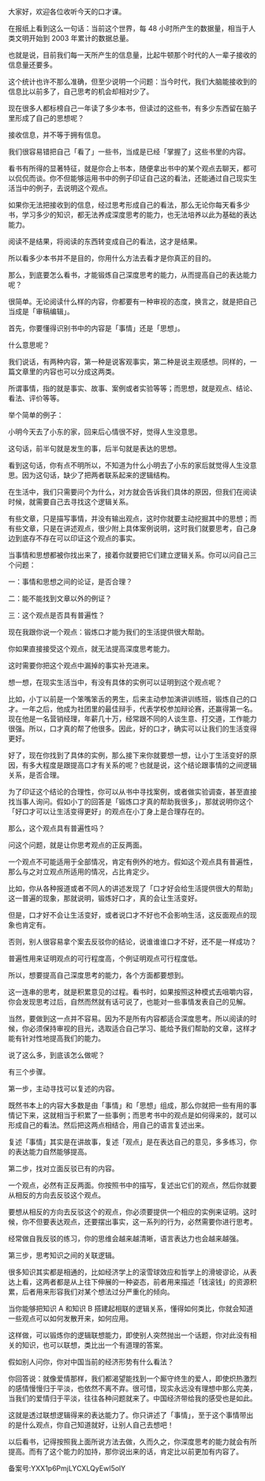 大家好，欢迎各位收听今天的口才课。

在报纸上看到这么一句话：当前这个世界，每 48 小时所产生的数据量，相当于人类文明开始到 2003 年累计的数据总量。

也就是说，目前我们每一天所产生的信息量，比起牛顿那个时代的人一辈子接收的信息量还要多。

这个统计也许不那么准确，但至少说明一个问题：当今时代，我们大脑能接收到的信息比以前多了，自己思考的机会却相对少了。

现在很多人都标榜自己一年读了多少本书，但读过的这些书，有多少东西留在脑子里形成了自己的思想呢？

接收信息，并不等于拥有信息。

我们很容易错把自己「看了」一些书，当成是已经「掌握了」这些书里的内容。

看书有所得的显著特征，就是你合上书本，随便拿出书中的某个观点去聊天，都可以侃侃而谈。你不但能够运用书中的例子印证自己这的看法，还能通过自己现实生活当中的例子，去说明这个观点。

如果你无法把接收到的信息，经过思考形成自己的看法，那么无论你每天看多少书，学习多少的知识，都无法养成深度思考的能力，也无法培养以此为基础的表达能力。

阅读不是结果，将阅读的东西转变成自己的看法，这才是结果。

所以看多少本书并不是目的，你用什么方法去看才是你真正的目的。

那么，到底要怎么看书，才能锻炼自己深度思考的能力，从而提高自己的表达能力呢？

很简单。无论阅读什么样的内容，你都要有一种审视的态度，换言之，就是把自己当成是「审稿编辑」。

首先，你要懂得识别书中的内容是「事情」还是「思想」。

什么意思呢？

我们说话，有两种内容，第一种是说客观事实，第二种是说主观感想。同样的，一篇文章里的内容也可以分成这两类。

所谓事情，指的就是事实、故事、案例或者实验等等；而思想，就是观点、结论、看法、评价等等。

举个简单的例子：

小明今天去了小东的家，回来后心情很不好，觉得人生没意思。

这句话，前半句就是发生的事，后半句就是表达的思想。

看到这句话，你有点不明所以，不知道为什么小明去了小东的家后就觉得人生没意思。因为这句话，缺少了把两者联系起来的逻辑结构。

在生活中，我们只需要问个为什么，对方就会告诉我们具体的原因，但我们在阅读时候，就需要自己去寻找这个逻辑关系。

有些文章，只是描写事情，并没有输出观点，这时你就要主动挖掘其中的思想；而有些文章，只是在讲述观点，很少附上具体案例说明，这时我们就要思考，自己身边到底存不存在可以印证这个观点的事实。

当事情和思想都被你找出来了，接着你就要把它们建立逻辑关系。你可以问自己三个问题：

一：事情和思想之间的论证，是否合理？

二：能不能找到文章以外的例证？

三：这个观点是否具有普遍性？

现在我跟你说一个观点：锻炼口才能为我们的生活提供很大帮助。

你如果直接接受这个观点，就无法提高深度思考能力。

这时需要你把这个观点中漏掉的事实补充进来。

想一想，在现实生活当中，有没有具体的实例可以证明到这个观点呢？

比如，小丁以前是一个笨嘴笨舌的男生，后来主动参加演讲训练班，锻炼自己的口才。一年之后，他成为社团里的最佳辩手，代表学校参加辩论赛，还赢得第一名。现在他是一名营销经理，年薪几十万，经常跟不同的人谈生意、打交道，工作能力很强。所以，口才真的帮了他很多。因此，好的口才，确实可以让我们的生活变得更好。

好了，现在你找到了具体的实例，那么接下来你就要想一想，让小丁生活变好的原因，有多大程度是跟提高口才有关系的呢？也就是说，这个结论跟事情的之间逻辑关系，是否合理。

为了印证这个结论的合理性，你可以从书中寻找案例，或者做实验调查，甚至直接找当事人询问。假如小丁的回答是「锻炼口才真的帮助我很多」，那就说明你这个「好口才可以让生活变得更好」的观点在小丁身上是合理存在的。

那么，这个观点具有普遍性吗？

问这个问题，就是让你思考观点的正反两面。

一个观点不可能适用于全部情况，肯定有例外的地方。假如这个观点具有普遍性，那么与之对立观点所适用的情况，占比肯定少。

比如，你从各种报道或者不同人的讲述发现了「口才好会给生活提供很大的帮助」这一普遍的现象，那就说明，锻炼好口才，真的会让生活变好。

但是，口才好不会让生活变好，或者说口才不好也不会影响生活，这反面观点的现象也肯定有。

否则，别人很容易拿个案去反驳你的结论，说谁谁谁口才不好，还不是一样成功？

普遍性用来证明观点的可行程度高，个例证明观点可行程度低。

所以，想要提高自己深度思考的能力，各个方面都要想到。

这一连串的思考，就是积累意见的过程。看书时，如果按照这种模式去咀嚼内容，你会发现思考过后，自然而然就有话可说了，也能对一些事情发表自己的见解。

当然，要做到这一点并不容易。因为不是所有内容都适合深度思考。所以阅读的时候，你必须保持审视的目光，选取适合自己学习、能给予我们帮助的文章，这样才能有针对性地提高我们的能力。

说了这么多，到底该怎么做呢？

有三个步骤。

第一步，主动寻找可以复述的内容。

既然书本上的内容大多数是由「事情」和「思想」组成，那么你就把一些有用的事情记下来，这就相当于积累了一些事例；而思考书中的观点是如何得来的，就可以形成自己的看法。然后把这两点相结合，用自己的语言复述出来。

复述「事情」其实是在讲故事，复述「观点」是在表达自己的意见，多多练习，你的表达能力自然能够提高。

第二步，找对立面反驳已有的内容。

一个观点，必然有正反两面。你按照书中的描写，复述出它们的观点，然后你就要从相反的方向去反驳这个观点。

要想从相反的方向去反驳这个的观点，你必须要提供一个相应的实例来证明。这时候，你不但要表达观点，还要摆出事实，这一系列的行为，必然需要你进行思考。

经常做自我反驳的练习，你的思维会越来越清晰，语言表达力也会越来越强。

第三步，思考知识之间的关联逻辑。

很多知识其实都是相通的，比如经济学上的滚雪球效应和哲学上的滑坡谬论，从表达上看，这两者都是从上往下伸展的一种姿态，前者用来描述「钱滚钱」的资源积累，后者用来形容我们对某个想法过分严重化的倾向。

当你能够把知识 A 和知识 B 搭建起相联的逻辑关系，懂得如何类比，你就会知道一些观点可以如何发散开来，如何应用。

这样做，可以锻炼你的逻辑联想能力，即使别人突然抛出一个话题，你对此没有相关的知识，也可以联想，类比出一个有道理的答案。

假如别人问你，你对中国当前的经济形势有什么看法？

你回答说：就像爱情那样，我们都渴望能找到一个厮守终生的爱人，即使炽热激烈的感情慢慢归于平淡，也依然不离不弃。很可惜，现实永远没有理想中那么完美，当我们的爱情归于平淡，往往各种问题就来了。中国经济带给我的感受也是如此。

这就是透过联想逻辑得来的表达能力了。你只讲述了「事情」，至于这个事情带出的是什么观点，你自己知道就好，让别人自己去想吧！

以后看书，记得按照我上面所说方法去做，久而久之，你深度思考的能力就会有所提高。而有了这个能力的加持，那你说出来的话，肯定比以前更加有内容了。

备案号:YXX1p6PmjLYCXLQyEwI5olY